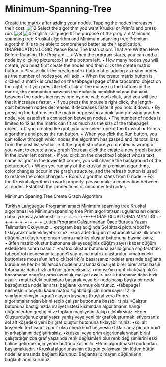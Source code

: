 # Minimum-Spanning-Tree
Create the matrix after adding your nodes. Tapping the nodes increases their cost.
![12](https://user-images.githubusercontent.com/79880394/111367174-82f8c780-86a5-11eb-8715-dd37960b529a.png)
Select the algorithm you want Kruskal or Prim's and press run.
![3](https://user-images.githubusercontent.com/79880394/111367322-ade31b80-86a5-11eb-9c64-133e642d3ebd.png)
![4](https://user-images.githubusercontent.com/79880394/111367337-b2a7cf80-86a5-11eb-926f-201751fe747e.png)
English Languege
#The purpose of the program
Minimum spanning tree Kruskal algorithm and Minimum spanning tree Premium algorithm It is to be able to comprehend better as their application.
GRAPHICATION LOGIC
Please Read The Instructions That Are Written Here Before Running The Program ...
• When the program starts, you can add a node by clicking picturebox1 at the bottom left.
• How many nodes you will create, you must first create the nodes and then click the create matrix button.
• Please click the create matrix button after adding as many nodes as the number of nodes you will add.
• When the create matrix button is clicked, a matrix is created on the tabpage1 page of the tabcontrol object on the right.
• If you press the left click of the mouse on the buttons in the matrix, the connection between the nodes
is established and the cost between the nodes increases one by one with each click, and you will see that it increases faster.
• If you press the mouse's right click, the length-cost between nodes decreases. it decreases faster if you hold it down.
• By pressing the buttons on the matrix or pressing a node and pressing another node, you establish a connection between nodes.
• The number of nodes is limited to 12 as the matrix can fit as much as the size of the tabepage1 object.
• If you created the graf, you can select one of the Kruskal or Prim's algorithms and press the run button.
• When you click the Run button, you can follow through which nodes the algorithm has passed and its total loss from the cost list section.
• If the graph structure you created is wrong or you want to create a new graph
  You can click the create a new graph button in the lower left corner.
• If you click on the checkbox1 object whose text name is 'grid' in the lower left corner, you will change the background of the picturebox1.
• When you run any of the kruskal or premium algorithms, color changes occur in the graph structure, and the refresh button is used to restore the color changes.
• Bonus algorithm starts from 0 node.
• For the Kruskal algorithm to work properly, please make a connection between all nodes. Establish the connections of unconnected nodes.

Minimum Spaning Tree Create Graph Algorithm

Turkish Languegue
Programın amacı
Minimum spanning tree Kruskal algoritması ve Minimum spanning tree Prim    algoritmasını 
ugulamaları olarak daha iyi kavrayabilmektir.
+-+-++-+-+-+-+-GRAF OLUSTURMA MANTIĞI +-+-+-+-+-+-+-+-+
Lutfen Programı Çalıştırmadan Önce Burada Yazan Talimatları Okuyunuz...
•program başladığında Sol alttaki picturebox1'e tıklayarak node ekleyebilirsiniz.
•kaç adet düğüm oluşturacaksanız, ilk önce düğümleri oluşturup ondan sonra matriks oluştur buttonuna basmalısınız.                                                     
•lütfen matrix oluştur buttonuna ekleyeceğiniz düğüm sayısı kadar düğüm ekledikten sonra basınız.
•matrix olustur butonuna basıldığında sağ taraftaki tabcontrol nesnesinin tabpage1 sayfasına matrix olusturulur.
•matrixdeki buttonlara mouse'un left click(sol tık)'a basarsanız nodelar arasında bağlantı kurulur ve her bir tıklamada nodelar arasındaki maliyet birer birer artar basılı tutarsanız daha hızlı arttığını göreceksiniz.
•mouse'un right click(sağ tık)'a basarsanız node’lar arası uzunluk-maliyet  azalır. basılı tutarsanız daha hızlı azalır.
•matrixdeki buttonlara basarak veya bir noda basıp başka bir noda bastığınızda node'lar arası bağlantı kurmuş olursunuz.
•tabepage1 nesnesinin boyutu kadar matrix sığabildiği için node sayısı 12 ile sınırlandırılmıştır.
•graf'ı oluşturduysanız Kruskal veya Prim’s algoritmalarından birini seçip çalıştır buttonuna basabilirsiniz 
•Çalıştır butonuna bastığınızda maliyet listesi kısmından algoritmanın hangi düğümlerden geçtiğini ve toplam mağliyetini takip edebilirsiniz.
•Eğer Oluşturduğunuz graf yapısı yanlış veya yeni bir graf oluşturmak istiyorsanız sol alt köşedeki yeni bir graf oluştur butonuna tıklayabilirsiniz.
•sol alt köşedeki text ismi 'ızgara' olan checkbox1 nesnesine tıklarsanız picturebox1 in arkaplanını değiştirirsiniz.
•kruskal veya prim algoritmalarından birini çalıştırdığınızda graf yapısında renk değişimleri olur renk değişimlerini eski haline getirmek için yenile buttonu kullanılır. 
•Prim algoritması 0 nodundan başlamaktadır.
•Kruskal algoritmasının düzgün çalışması için lütfen bütün node’lar arasında bağlantı Kurunuz. Bağlantısı olmayan düğümlerin bağlantılarını kurunuz.

